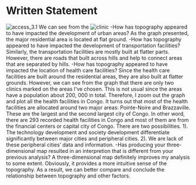 # Written Statement

![access_3.1](https://xingyu-wang02.github.io/DATA-100/pictures/access3.png)
We can see from the 
![clinic](https://xingyu-wang02.github.io/DATA-100/pictures/clinic.png)
-How has topography appeared to have impacted the development of urban areas?
As the graph presented, the major residential area is located at flat ground. 
-How has topography appeared to have impacted the development of transportation facilities?
Similarly, the transportation facilities are mostly built at flatter parts. However, there are roads that built across hills and help to connect areas that are separated by hills. 
-How has topography appeared to have impacted the location of health care facilities?
Since the health care facilities are built around the residential areas, they are also built at flatter grounds. However, we can see from the graph that there are only two clinics marked on the areas I’ve chosen. This is not usual since the areas have a population about 200, 000 in total. Therefore, I zoom out the graph and plot all the health facilities in Congo. It turns out that most of the health facilities are allocated around two major areas: Pointe-Noire and Brazzaville. These are the largest and the second largest city of Congo. In other word, there are 293 recorded health facilities in Congo and most of them are from the financial centers or capital city of Congo. There are two possibilities. 1). The technology development and society development differentiate significantly between major cities and peripheral cities. 2). We are lack of these peripheral cities’ data and information. 
-Has producing your three-dimensional map resulted in an interpretion that is different from your previous analysis?
A three-dimensional map definitely improves my analysis to some extent. Obviously, it provides a more intuitive sense of the topography. As a result, we can better compare and conclude the relationship between topography and other factors. 
